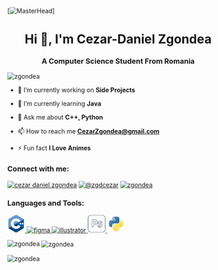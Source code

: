 

[![MasterHead](https://i.pinimg.com/originals/72/e9/c3/72e9c33f3327bfb2485c80b3188e41fb.gif)]
<h1 align="center">Hi 👋, I'm Cezar-Daniel Zgondea</h1>
<h3 align="center">A Computer Science Student From Romania</h3>

<p align="left"> <img src="https://komarev.com/ghpvc/?username=zgondea&label=Profile%20views&color=0e75b6&style=flat" alt="zgondea" /> </p>

- 🔭 I’m currently working on **Side Projects**

- 🌱 I’m currently learning **Java**

- 💬 Ask me about **C++, Python**

- 📫 How to reach me **CezarZgondea@gmail.com**

- ⚡ Fun fact **I Love Animes**

<h3 align="left">Connect with me:</h3>
<p align="left">
<a href="https://linkedin.com/in/cezar daniel zgondea" target="blank"><img align="center" src="https://raw.githubusercontent.com/rahuldkjain/github-profile-readme-generator/master/src/images/icons/Social/linked-in-alt.svg" alt="cezar daniel zgondea" height="30" width="40" /></a>
<a href="https://instagram.com/@zgdcezar" target="blank"><img align="center" src="https://raw.githubusercontent.com/rahuldkjain/github-profile-readme-generator/master/src/images/icons/Social/instagram.svg" alt="@zgdcezar" height="30" width="40" /></a>
<a href="https://discord.gg/zgondea" target="blank"><img align="center" src="https://raw.githubusercontent.com/rahuldkjain/github-profile-readme-generator/master/src/images/icons/Social/discord.svg" alt="zgondea" height="30" width="40" /></a>
</p>

<h3 align="left">Languages and Tools:</h3>
<p align="left"> <a href="https://www.w3schools.com/cpp/" target="_blank" rel="noreferrer"> <img src="https://raw.githubusercontent.com/devicons/devicon/master/icons/cplusplus/cplusplus-original.svg" alt="cplusplus" width="40" height="40"/> </a> <a href="https://www.figma.com/" target="_blank" rel="noreferrer"> <img src="https://www.vectorlogo.zone/logos/figma/figma-icon.svg" alt="figma" width="40" height="40"/> </a> <a href="https://www.adobe.com/in/products/illustrator.html" target="_blank" rel="noreferrer"> <img src="https://www.vectorlogo.zone/logos/adobe_illustrator/adobe_illustrator-icon.svg" alt="illustrator" width="40" height="40"/> </a> <a href="https://www.photoshop.com/en" target="_blank" rel="noreferrer"> <img src="https://raw.githubusercontent.com/devicons/devicon/master/icons/photoshop/photoshop-line.svg" alt="photoshop" width="40" height="40"/> </a> <a href="https://www.python.org" target="_blank" rel="noreferrer"> <img src="https://raw.githubusercontent.com/devicons/devicon/master/icons/python/python-original.svg" alt="python" width="40" height="40"/> </a> </p>

<p><img align="left" src="https://github-readme-stats.vercel.app/api/top-langs?username=zgondea&show_icons=true&locale=en&layout=compact" alt="zgondea" /></p>

<p>&nbsp;<img align="center" src="https://github-readme-stats.vercel.app/api?username=zgondea&show_icons=true&locale=en" alt="zgondea" /></p>

<p><img align="center" src="https://github-readme-streak-stats.herokuapp.com/?user=zgondea&" alt="zgondea" /></p>
